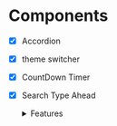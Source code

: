 # Components

-   [x] Accordion
-   [x] theme switcher
-   [x] CountDown Timer
-   [x] Search Type Ahead
    <details>
      <summary>Features</summary>

    -   [x] **Debounced Search**
    -   [x] **Auto Suggestions**
    -   [x] **Dynamic and static data support**
    -   [x] **Loading indicator**
    -   [x] **Highlights the matched text**
    -   [x] **Completely responsive**

    </details>
